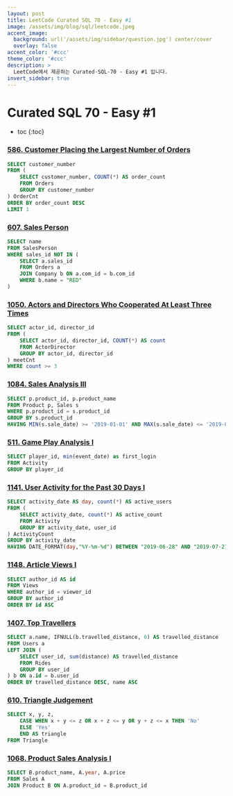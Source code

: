 ```yaml
---
layout: post
title: LeetCode Curated SQL 70 - Easy #1
image: /assets/img/blog/sql/leetcode.jpeg
accent_image: 
  background: url('/assets/img/sidebar/question.jpg') center/cover
  overlay: false
accent_color: '#ccc'
theme_color: '#ccc'
description: >
  LeetCode에서 제공하는 Curated-SQL-70 - Easy #1 입니다. 
invert_sidebar: true
---
```


# Curated SQL 70 - Easy #1

* toc
{:toc}



### [586. Customer Placing the Largest Number of Orders](https://leetcode.com/problems/customer-placing-the-largest-number-of-orders/)
```sql
SELECT customer_number
FROM (
    SELECT customer_number, COUNT(*) AS order_count
    FROM Orders
    GROUP BY customer_number
) OrderCnt
ORDER BY order_count DESC
LIMIT 1
```
### [607. Sales Person](https://leetcode.com/problems/sales-person/)
```sql
SELECT name
FROM SalesPerson
WHERE sales_id NOT IN (
    SELECT a.sales_id
    FROM Orders a
    JOIN Company b ON a.com_id = b.com_id
    WHERE b.name = "RED"
)
```
### [1050. Actors and Directors Who Cooperated At Least Three Times](https://leetcode.com/problems/actors-and-directors-who-cooperated-at-least-three-times/)
```sql
SELECT actor_id, director_id
FROM (
    SELECT actor_id, director_id, COUNT(*) AS count
    FROM ActorDirector
    GROUP BY actor_id, director_id
) meetCnt
WHERE count >= 3
```
### [1084. Sales Analysis III](https://leetcode.com/problems/sales-analysis-iii/)
```sql
SELECT p.product_id, p.product_name
FROM Product p, Sales s
WHERE p.product_id = s.product_id
GROUP BY s.product_id
HAVING MIN(s.sale_date) >= '2019-01-01' AND MAX(s.sale_date) <= '2019-03-31';
```
### [511. Game Play Analysis I](https://leetcode.com/problems/game-play-analysis-i/)
```sql
SELECT player_id, min(event_date) as first_login
FROM Activity
GROUP BY player_id
```
### [1141. User Activity for the Past 30 Days I](https://leetcode.com/problems/user-activity-for-the-past-30-days-i/)
```sql
SELECT activity_date AS day, count(*) AS active_users
FROM (
    SELECT activity_date, count(*) AS active_count
    FROM Activity
    GROUP BY activity_date, user_id
) ActivityCount
GROUP BY activity_date
HAVING DATE_FORMAT(day,"%Y-%m-%d") BETWEEN "2019-06-28" AND "2019-07-27"
```
### [1148. Article Views I](https://leetcode.com/problems/article-views-i/)
```sql
SELECT author_id AS id
FROM Views
WHERE author_id = viewer_id
GROUP BY author_id
ORDER BY id ASC
```
### [1407. Top Travellers](https://leetcode.com/problems/top-travellers/)
```sql
SELECT a.name, IFNULL(b.travelled_distance, 0) AS travelled_distance
FROM Users a
LEFT JOIN (
    SELECT user_id, sum(distance) AS travelled_distance
    FROM Rides
    GROUP BY user_id
) b ON a.id = b.user_id
ORDER BY travelled_distance DESC, name ASC
```
### [610. Triangle Judgement](https://leetcode.com/problems/triangle-judgement/description/)
```sql
SELECT x, y, z,
    CASE WHEN x + y <= z OR x + z <= y OR y + z <= x THEN 'No'
    ELSE 'Yes' 
    END AS triangle
FROM Triangle
```
### [1068. Product Sales Analysis I](https://leetcode.com/problems/product-sales-analysis-i/description/)
```sql
SELECT B.product_name, A.year, A.price
FROM Sales A
JOIN Product B ON A.product_id = B.product_id
```
